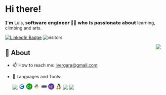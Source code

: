 
# Hi there! 

𝗜'𝗺 Luis,  𝘀𝗼𝗳𝘁𝘄𝗮𝗿𝗲 𝗲𝗻𝗴𝗶𝗻𝗲𝗲𝗿 👨‍💻 𝘄𝗵𝗼 𝗶𝘀 𝗽𝗮𝘀𝘀𝗶𝗼𝗻𝗮𝘁𝗲 𝗮𝗯𝗼𝘂𝘁 learning, climbing and arts.

[![LinkedIn Badge](https://img.shields.io/badge/-lvergara-blue?style=flat-square&logo=LinkedIn&message=lvergarar&color=blue&link=https://www.linkedin.com/in/luisvergarar)](https://www.linkedin.com/in/luisvergarar/)
![visitors](https://visitor-badge.laobi.icu/badge?page_id=lvergarar)

<img align="right" src="https://github-readme-stats.vercel.app/api?username=lvergarar&show_icons=true&hide_border=true">

## 🧐 About

- 📫 How to reach me: lvergara@gmail.com
- 🌱 Languages and Tools: 

    <div>
        <code><img height="20" src="https://i.imgur.com/BuOxnqO.png"></code>
        <code><img height="20" src="https://raw.githubusercontent.com/github/explore/80688e429a7d4ef2fca1e82350fe8e3517d3494d/topics/c/c.png"></code>
        <code><img height="20" src="https://raw.githubusercontent.com/github/explore/80688e429a7d4ef2fca1e82350fe8e3517d3494d/topics/csharp/csharp.png"></code>
        <code><img height="20" src="https://raw.githubusercontent.com/github/explore/80688e429a7d4ef2fca1e82350fe8e3517d3494d/topics/python/python.png"></code>
        <code><img height="20" src="https://raw.githubusercontent.com/github/explore/80688e429a7d4ef2fca1e82350fe8e3517d3494d/topics/php/php.png"></code>
        <code><img height="20" src="https://raw.githubusercontent.com/github/explore/80688e429a7d4ef2fca1e82350fe8e3517d3494d/topics/dotnet/dotnet.png"></code>
        <code><img height="20" src="https://raw.githubusercontent.com/github/explore/80688e429a7d4ef2fca1e82350fe8e3517d3494d/topics/linux/linux.png"></code>
        <code><img height="20" src="https://cdn.svgporn.com/logos/visual-studio-code.svg"></code>
        <code><img height="20" src="https://i.imgur.com/jyluHJy.png"></code>
    </div>


